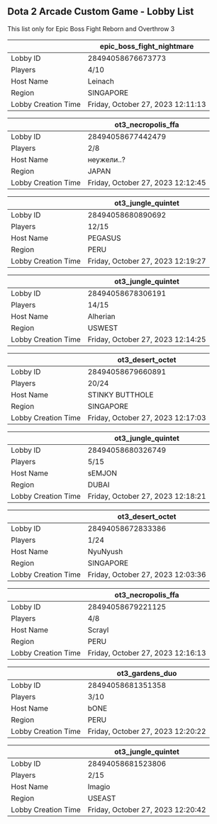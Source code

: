 ## Dota 2 Arcade Custom Game - Lobby List

This list only for Epic Boss Fight Reborn and Overthrow 3

|  | epic_boss_fight_nightmare |
| ------ | ------ |
| Lobby ID | 28494058676673773 |
| Players | 4/10 |
| Host Name | Leinach |
| Region | SINGAPORE |
| Lobby Creation Time | Friday, October 27, 2023 12:11:13 |


|  | ot3_necropolis_ffa |
| ------ | ------ |
| Lobby ID | 28494058677442479 |
| Players | 2/8 |
| Host Name | неужели..? |
| Region | JAPAN |
| Lobby Creation Time | Friday, October 27, 2023 12:12:45 |


|  | ot3_jungle_quintet |
| ------ | ------ |
| Lobby ID | 28494058680890692 |
| Players | 12/15 |
| Host Name | PEGASUS |
| Region | PERU |
| Lobby Creation Time | Friday, October 27, 2023 12:19:27 |


|  | ot3_jungle_quintet |
| ------ | ------ |
| Lobby ID | 28494058678306191 |
| Players | 14/15 |
| Host Name | Alherian |
| Region | USWEST |
| Lobby Creation Time | Friday, October 27, 2023 12:14:25 |


|  | ot3_desert_octet |
| ------ | ------ |
| Lobby ID | 28494058679660891 |
| Players | 20/24 |
| Host Name | STINKY BUTTHOLE |
| Region | SINGAPORE |
| Lobby Creation Time | Friday, October 27, 2023 12:17:03 |


|  | ot3_jungle_quintet |
| ------ | ------ |
| Lobby ID | 28494058680326749 |
| Players | 5/15 |
| Host Name | sEMJON |
| Region | DUBAI |
| Lobby Creation Time | Friday, October 27, 2023 12:18:21 |


|  | ot3_desert_octet |
| ------ | ------ |
| Lobby ID | 28494058672833386 |
| Players | 1/24 |
| Host Name | NyuNyush |
| Region | SINGAPORE |
| Lobby Creation Time | Friday, October 27, 2023 12:03:36 |


|  | ot3_necropolis_ffa |
| ------ | ------ |
| Lobby ID | 28494058679221125 |
| Players | 4/8 |
| Host Name | Scrayl |
| Region | PERU |
| Lobby Creation Time | Friday, October 27, 2023 12:16:13 |


|  | ot3_gardens_duo |
| ------ | ------ |
| Lobby ID | 28494058681351358 |
| Players | 3/10 |
| Host Name | bONE |
| Region | PERU |
| Lobby Creation Time | Friday, October 27, 2023 12:20:22 |


|  | ot3_jungle_quintet |
| ------ | ------ |
| Lobby ID | 28494058681523806 |
| Players | 2/15 |
| Host Name | Imagio |
| Region | USEAST |
| Lobby Creation Time | Friday, October 27, 2023 12:20:42 |



